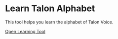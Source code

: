 # Learn Talon Alphabet

This tool helps you learn the alphabet of Talon Voice.

[Open Learning Tool](https://visualjerk.github.io/talon-learn-alphabet/)
